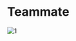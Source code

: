 # Teammate

![1](https://user-images.githubusercontent.com/9865520/224850955-ecee012d-e9fe-419a-adbb-d5ef10011076.png)
